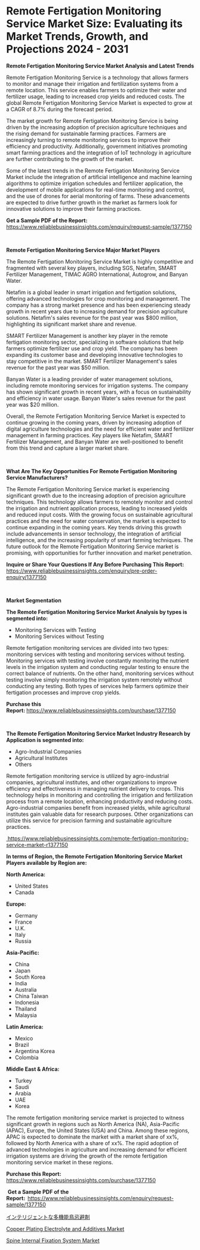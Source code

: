 <p><h1>Remote Fertigation Monitoring Service Market Size: Evaluating its Market Trends, Growth, and Projections 2024 - 2031</h1></p><p><strong>Remote Fertigation Monitoring Service Market Analysis and Latest Trends</strong></p>
<p><p>Remote Fertigation Monitoring Service is a technology that allows farmers to monitor and manage their irrigation and fertilization systems from a remote location. This service enables farmers to optimize their water and fertilizer usage, leading to increased crop yields and reduced costs. The global Remote Fertigation Monitoring Service Market is expected to grow at a CAGR of 8.7% during the forecast period.</p><p>The market growth for Remote Fertigation Monitoring Service is being driven by the increasing adoption of precision agriculture techniques and the rising demand for sustainable farming practices. Farmers are increasingly turning to remote monitoring services to improve their efficiency and productivity. Additionally, government initiatives promoting smart farming practices and the integration of IoT technology in agriculture are further contributing to the growth of the market.</p><p>Some of the latest trends in the Remote Fertigation Monitoring Service Market include the integration of artificial intelligence and machine learning algorithms to optimize irrigation schedules and fertilizer application, the development of mobile applications for real-time monitoring and control, and the use of drones for aerial monitoring of farms. These advancements are expected to drive further growth in the market as farmers look for innovative solutions to improve their farming practices.</p></p>
<p><strong>Get a Sample PDF of the Report:&nbsp;</strong> <a href="https://www.reliablebusinessinsights.com/enquiry/request-sample/1377150">https://www.reliablebusinessinsights.com/enquiry/request-sample/1377150</a></p>
<p>&nbsp;</p>
<p><strong>Remote Fertigation Monitoring Service Major Market Players</strong></p>
<p><p>The Remote Fertigation Monitoring Service Market is highly competitive and fragmented with several key players, including SGS, Netafim, SMART Fertilizer Management, TIMAC AGRO International, Autogrow, and Banyan Water. </p><p>Netafim is a global leader in smart irrigation and fertigation solutions, offering advanced technologies for crop monitoring and management. The company has a strong market presence and has been experiencing steady growth in recent years due to increasing demand for precision agriculture solutions. Netafim's sales revenue for the past year was $800 million, highlighting its significant market share and revenue.</p><p>SMART Fertilizer Management is another key player in the remote fertigation monitoring sector, specializing in software solutions that help farmers optimize fertilizer use and crop yield. The company has been expanding its customer base and developing innovative technologies to stay competitive in the market. SMART Fertilizer Management's sales revenue for the past year was $50 million.</p><p>Banyan Water is a leading provider of water management solutions, including remote monitoring services for irrigation systems. The company has shown significant growth in recent years, with a focus on sustainability and efficiency in water usage. Banyan Water's sales revenue for the past year was $20 million.</p><p>Overall, the Remote Fertigation Monitoring Service Market is expected to continue growing in the coming years, driven by increasing adoption of digital agriculture technologies and the need for efficient water and fertilizer management in farming practices. Key players like Netafim, SMART Fertilizer Management, and Banyan Water are well-positioned to benefit from this trend and capture a larger market share.</p></p>
<p>&nbsp;</p>
<p><strong>What Are The Key Opportunities For Remote Fertigation Monitoring Service Manufacturers?</strong></p>
<p><p>The Remote Fertigation Monitoring Service market is experiencing significant growth due to the increasing adoption of precision agriculture techniques. This technology allows farmers to remotely monitor and control the irrigation and nutrient application process, leading to increased yields and reduced input costs. With the growing focus on sustainable agricultural practices and the need for water conservation, the market is expected to continue expanding in the coming years. Key trends driving this growth include advancements in sensor technology, the integration of artificial intelligence, and the increasing popularity of smart farming techniques. The future outlook for the Remote Fertigation Monitoring Service market is promising, with opportunities for further innovation and market penetration.</p></p>
<p><strong>Inquire or Share Your Questions If Any Before Purchasing This Report:</strong> <a href="https://www.reliablebusinessinsights.com/enquiry/pre-order-enquiry/1377150">https://www.reliablebusinessinsights.com/enquiry/pre-order-enquiry/1377150</a></p>
<p>&nbsp;</p>
<p><strong>Market Segmentation</strong></p>
<p><strong>The Remote Fertigation Monitoring Service Market Analysis by types is segmented into:</strong></p>
<p><ul><li>Monitoring Services with Testing</li><li>Monitoring Services without Testing</li></ul></p>
<p><p>Remote fertigation monitoring services are divided into two types: monitoring services with testing and monitoring services without testing. Monitoring services with testing involve constantly monitoring the nutrient levels in the irrigation system and conducting regular testing to ensure the correct balance of nutrients. On the other hand, monitoring services without testing involve simply monitoring the irrigation system remotely without conducting any testing. Both types of services help farmers optimize their fertigation processes and improve crop yields.</p></p>
<p><strong>Purchase this Report:&nbsp;</strong><a href="https://www.reliablebusinessinsights.com/purchase/1377150">https://www.reliablebusinessinsights.com/purchase/1377150</a></p>
<p>&nbsp;</p>
<p><strong>The Remote Fertigation Monitoring Service Market Industry Research by Application is segmented into:</strong></p>
<p><ul><li>Agro-Industrial Companies</li><li>Agricultural Institutes</li><li>Others</li></ul></p>
<p><p>Remote fertigation monitoring service is utilized by agro-industrial companies, agricultural institutes, and other organizations to improve efficiency and effectiveness in managing nutrient delivery to crops. This technology helps in monitoring and controlling the irrigation and fertilization process from a remote location, enhancing productivity and reducing costs. Agro-industrial companies benefit from increased yields, while agricultural institutes gain valuable data for research purposes. Other organizations can utilize this service for precision farming and sustainable agriculture practices.</p></p>
<p><a href="https://www.reliablebusinessinsights.com/remote-fertigation-monitoring-service-market-r1377150">&nbsp;https://www.reliablebusinessinsights.com/remote-fertigation-monitoring-service-market-r1377150</a></p>
<p><strong>In terms of Region, the Remote Fertigation Monitoring Service Market Players available by Region are:</strong></p>
<p>
    <p> <strong> North America: </strong>
        <ul>
            <li>United States</li>
            <li>Canada</li>
        </ul>
        </p> 
    <p> <strong> Europe: </strong>
        <ul>
            <li>Germany</li>
            <li>France</li>
            <li>U.K.</li>
            <li>Italy</li>
            <li>Russia</li>
        </ul>
        </p> 
    <p> <strong> Asia-Pacific: </strong>
        <ul>
            <li>China</li>
            <li>Japan</li>
            <li>South Korea</li>
            <li>India</li>
            <li>Australia</li>
            <li>China Taiwan</li>
            <li>Indonesia</li>
            <li>Thailand</li>
            <li>Malaysia</li>
        </ul>
        </p> 
    <p> <strong> Latin America: </strong>
        <ul>
            <li>Mexico</li>
            <li>Brazil</li>
            <li>Argentina Korea</li>
            <li>Colombia</li>
        </ul>
        </p> 
    <p> <strong> Middle East & Africa: </strong>
        <ul>
            <li>Turkey</li>
            <li>Saudi</li>
            <li>Arabia</li>
            <li>UAE</li>
            <li>Korea</li>
        </ul>
    </p>
    </p>
<p><p>The remote fertigation monitoring service market is projected to witness significant growth in regions such as North America (NA), Asia-Pacific (APAC), Europe, the United States (USA) and China. Among these regions, APAC is expected to dominate the market with a market share of xx%, followed by North America with a share of xx%. The rapid adoption of advanced technologies in agriculture and increasing demand for efficient irrigation systems are driving the growth of the remote fertigation monitoring service market in these regions.</p></p>
<p><strong>Purchase this Report: </strong><a href="https://www.reliablebusinessinsights.com/purchase/1377150">https://www.reliablebusinessinsights.com/purchase/1377150</a></p>
<p>&nbsp;<strong>Get a Sample PDF of the Report:&nbsp;&nbsp;</strong><a href="https://www.reliablebusinessinsights.com/enquiry/request-sample/1377150">https://www.reliablebusinessinsights.com/enquiry/request-sample/1377150</a></p>
<p><strong></strong></p>
<p><p><a href="https://github.com/TysonKub/Market-Research-Report-List-1/blob/main/6480762114730.md">インテリジェントな多機能鳥忌避剤</a></p><p><a href="https://github.com/mabenkhyari11/Market-Research-Report-List-1/blob/main/copper-plating-electrolyte-and-additives-market.md">Copper Plating Electrolyte and Additives Market</a></p><p><a href="https://view.publitas.com/reportprime-1/global-spine-internal-fixation-system-market-by-product-type-by-application-by-region-and-companies-industry-segment-outlook-market-assessment-competition-scenario-trends-and-forecast-2024-2031/">Spine Internal Fixation System Market</a></p></p>